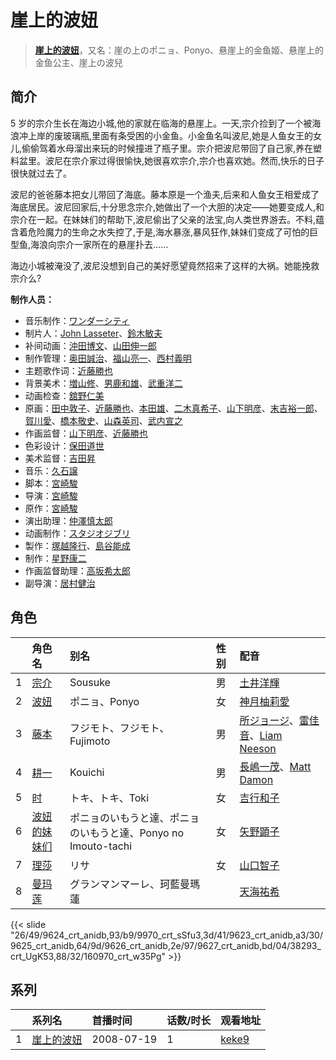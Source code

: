 # 崖上的波妞


> <u>**[崖上的波妞](https://bgm.tv/subject/313)**</u>，又名：崖の上のポニョ、Ponyo、悬崖上的金鱼姬、悬崖上的金鱼公主、崖上の波兒

## 简介

5 岁的宗介生长在海边小城,他的家就在临海的悬崖上。一天,宗介捡到了一个被海浪冲上岸的废玻璃瓶,里面有条受困的小金鱼。小金鱼名叫波尼,她是人鱼女王的女儿,偷偷驾着水母溜出来玩的时候撞进了瓶子里。宗介把波尼带回了自己家,养在塑料盆里。波尼在宗介家过得很愉快,她很喜欢宗介,宗介也喜欢她。然而,快乐的日子很快就过去了。

波尼的爸爸藤本把女儿带回了海底。藤本原是一个渔夫,后来和人鱼女王相爱成了海底居民。波尼回家后,十分思念宗介,她做出了一个大胆的决定——她要变成人,和宗介在一起。在妹妹们的帮助下,波尼偷出了父亲的法宝,向人类世界游去。不料,蕴含着危险魔力的生命之水失控了,于是,海水暴涨,暴风狂作,妹妹们变成了可怕的巨型鱼,海浪向宗介一家所在的悬崖扑去……

海边小城被淹没了,波尼没想到自己的美好愿望竟然招来了这样的大祸。她能挽救宗介么?

**制作人员：**
- 音乐制作：[ワンダーシティ](https://bgm.tv/person/39707)
- 制片人：[John Lasseter](https://bgm.tv/person/22013)、[鈴木敏夫](https://bgm.tv/person/2215)
- 补间动画：[沖田博文](https://bgm.tv/person/14844)、[山田伸一郎](https://bgm.tv/person/59376)
- 制作管理：[奥田誠治](https://bgm.tv/person/19591)、[福山亮一](https://bgm.tv/person/39716)、[西村義明](https://bgm.tv/person/26104)
- 主题歌作词：[近藤勝也](https://bgm.tv/person/2109)
- 背景美术：[増山修](https://bgm.tv/person/21629)、[男鹿和雄](https://bgm.tv/person/11681)、[武重洋二](https://bgm.tv/person/11682)
- 动画检查：[舘野仁美](https://bgm.tv/person/34701)
- 原画：[田中敦子](https://bgm.tv/person/11679)、[近藤勝也](https://bgm.tv/person/2109)、[本田雄](https://bgm.tv/person/1383)、[二木真希子](https://bgm.tv/person/11680)、[山下明彦](https://bgm.tv/person/1417)、[末吉裕一郎](https://bgm.tv/person/2251)、[賀川愛](https://bgm.tv/person/2068)、[橋本敬史](https://bgm.tv/person/3426)、[山森英司](https://bgm.tv/person/21472)、[武内宣之](https://bgm.tv/person/734)
- 作画监督：[山下明彦](https://bgm.tv/person/1417)、[近藤勝也](https://bgm.tv/person/2109)
- 色彩设计：[保田道世](https://bgm.tv/person/1510)
- 美术监督：[吉田昇](https://bgm.tv/person/15473)
- 音乐：[久石譲](https://bgm.tv/person/1638)
- 脚本：[宮崎駿](https://bgm.tv/person/1040)
- 导演：[宮崎駿](https://bgm.tv/person/1040)
- 原作：[宮崎駿](https://bgm.tv/person/1040)
- 演出助理：[仲澤慎太郎](https://bgm.tv/person/23560)
- 动画制作：[スタジオジブリ](https://bgm.tv/person/2216)
- 製作：[塚越隆行](https://bgm.tv/person/59570)、[島谷能成](https://bgm.tv/person/60290)
- 制作：[星野康二](https://bgm.tv/person/61544)
- 作画监督助理：[高坂希太郎](https://bgm.tv/person/1665)
- 副导演：[居村健治](https://bgm.tv/person/15786)

## 角色

|     |   角色名   |   别名  | 性别 |  配音  |
|:--- |:------  |:----      |:---  |:--   |
| 1 | [宗介](https://bgm.tv/character/9624) | Sousuke | 男 | [土井洋輝](https://bgm.tv/person/4925) |
| 2 | [波妞](https://bgm.tv/character/9970) | ポニョ、Ponyo | 女 | [神月柚莉愛](https://bgm.tv/person/46914) |
| 3 | [藤本](https://bgm.tv/character/9623) | フジモト、フジモト、Fujimoto | 男 | [所ジョージ](https://bgm.tv/person/4926)、[雷佳音](https://bgm.tv/person/34632)、[Liam Neeson](https://bgm.tv/person/35295) |
| 4 | [耕一](https://bgm.tv/character/9625) | Kouichi | 男 | [長嶋一茂](https://bgm.tv/person/4924)、[Matt Damon](https://bgm.tv/person/56100) |
| 5 | [时](https://bgm.tv/character/9626) | トキ、トキ、Toki | 女 | [吉行和子](https://bgm.tv/person/4923) |
| 6 | [波妞的妹妹们](https://bgm.tv/character/9627) | ポニョのいもうと達、ポニョのいもうと達、Ponyo no Imouto-tachi | 女 | [矢野顕子](https://bgm.tv/person/2134) |
| 7 | [理莎](https://bgm.tv/character/38293) | リサ | 女 | [山口智子](https://bgm.tv/person/21207) |
| 8 | [曼玛莲](https://bgm.tv/character/160970) | グランマンマーレ、珂藍曼瑪蓮 |  | [天海祐希](https://bgm.tv/person/23834) |

{{< slide "26/49/9624_crt_anidb,93/b9/9970_crt_sSfu3,3d/41/9623_crt_anidb,a3/30/9625_crt_anidb,64/9d/9626_crt_anidb,2e/97/9627_crt_anidb,bd/04/38293_crt_UgK53,88/32/160970_crt_w35Pg" >}}

## 系列

|     | 系列名   | 首播时间       | 话数/时长 | 观看地址                                                    |
| :-- | :---- | :--------- | :---- | :------------------------------------------------------ |
| 1   |[崖上的波妞](https://bgm.tv/subject/313)| 2008-07-19 | 1     | [keke9](https://www.keke9.app/play/178057-4-99713.html) |



